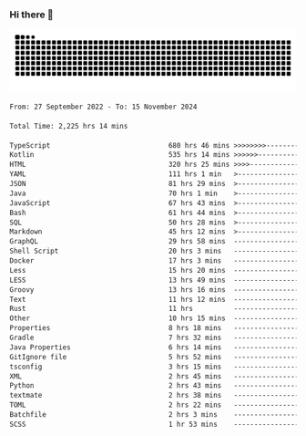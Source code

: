 ### Hi there 👋

<picture>
  <source media="(prefers-color-scheme: dark)" srcset="https://raw.githubusercontent.com/heyline/heyline/output/github-contribution-grid-snake-dark.svg">
  <source media="(prefers-color-scheme: light)" srcset="https://raw.githubusercontent.com/heyline/heyline/output/github-contribution-grid-snake.svg">
  <img alt="github contribution grid snake animation" src="https://raw.githubusercontent.com/heyline/heyline/output/github-contribution-grid-snake.svg">
</picture>

<!--START_SECTION:waka-->

```txt
From: 27 September 2022 - To: 15 November 2024

Total Time: 2,225 hrs 14 mins

TypeScript                             680 hrs 46 mins >>>>>>>>-----------------   30.59 %
Kotlin                                 535 hrs 14 mins >>>>>>-------------------   24.05 %
HTML                                   320 hrs 25 mins >>>>---------------------   14.40 %
YAML                                   111 hrs 1 min   >------------------------   04.99 %
JSON                                   81 hrs 29 mins  >------------------------   03.66 %
Java                                   70 hrs 1 min    >------------------------   03.15 %
JavaScript                             67 hrs 43 mins  >------------------------   03.04 %
Bash                                   61 hrs 44 mins  >------------------------   02.77 %
SQL                                    50 hrs 28 mins  >------------------------   02.27 %
Markdown                               45 hrs 12 mins  >------------------------   02.03 %
GraphQL                                29 hrs 58 mins  -------------------------   01.35 %
Shell Script                           20 hrs 3 mins   -------------------------   00.90 %
Docker                                 17 hrs 3 mins   -------------------------   00.77 %
Less                                   15 hrs 20 mins  -------------------------   00.69 %
LESS                                   13 hrs 49 mins  -------------------------   00.62 %
Groovy                                 13 hrs 16 mins  -------------------------   00.60 %
Text                                   11 hrs 12 mins  -------------------------   00.50 %
Rust                                   11 hrs          -------------------------   00.49 %
Other                                  10 hrs 15 mins  -------------------------   00.46 %
Properties                             8 hrs 18 mins   -------------------------   00.37 %
Gradle                                 7 hrs 32 mins   -------------------------   00.34 %
Java Properties                        6 hrs 14 mins   -------------------------   00.28 %
GitIgnore file                         5 hrs 52 mins   -------------------------   00.26 %
tsconfig                               3 hrs 15 mins   -------------------------   00.15 %
XML                                    2 hrs 45 mins   -------------------------   00.12 %
Python                                 2 hrs 43 mins   -------------------------   00.12 %
textmate                               2 hrs 38 mins   -------------------------   00.12 %
TOML                                   2 hrs 22 mins   -------------------------   00.11 %
Batchfile                              2 hrs 3 mins    -------------------------   00.09 %
SCSS                                   1 hr 53 mins    -------------------------   00.09 %
```

<!--END_SECTION:waka-->

